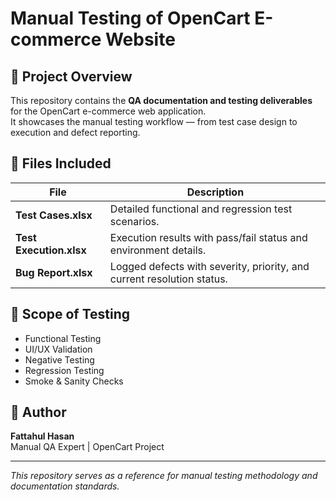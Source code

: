 # Manual Testing of OpenCart E-commerce Website

## 📄 Project Overview
This repository contains the **QA documentation and testing deliverables** for the OpenCart e-commerce web application.  
It showcases the manual testing workflow — from test case design to execution and defect reporting.

## 🧩 Files Included
| File | Description |
|------|--------------|
| **Test Cases.xlsx** | Detailed functional and regression test scenarios. |
| **Test Execution.xlsx** | Execution results with pass/fail status and environment details. |
| **Bug Report.xlsx** | Logged defects with severity, priority, and current resolution status. |

## 🧪 Scope of Testing
- Functional Testing  
- UI/UX Validation  
- Negative Testing  
- Regression Testing  
- Smoke & Sanity Checks  

## 👤 Author
**Fattahul Hasan**  
Manual QA Expert | OpenCart Project  

---

_This repository serves as a reference for manual testing methodology and documentation standards._
